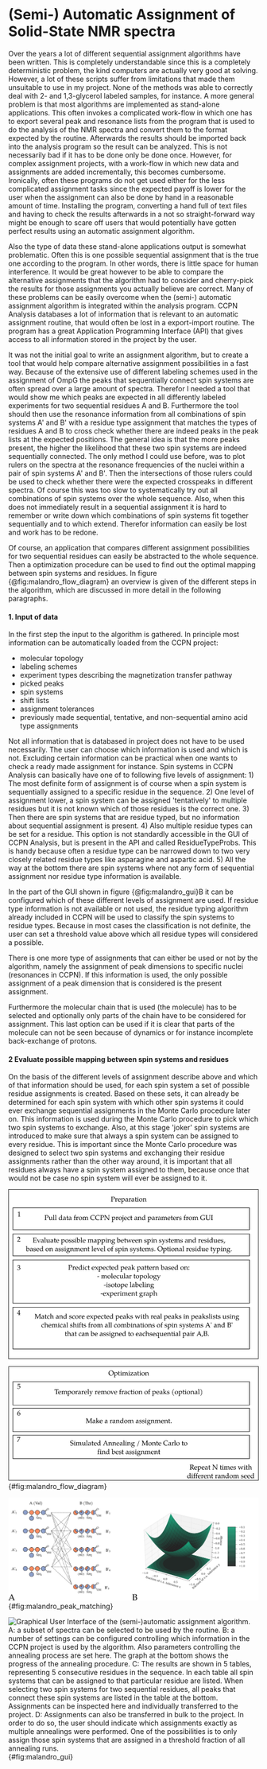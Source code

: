 
(Semi-) Automatic Assignment of Solid-State NMR spectra
=======================================================

Over the years a lot of different sequential assignment algorithms have been written. This is completely understandable since this is a completely deterministic problem, the kind computers are actually very good at solving. However, a lot of these scripts suffer from limitations that made them unsuitable to use in my project. None of the methods was able to correctly deal with 2- and 1,3-glycerol labeled samples, for instance. A more general problem is that most algorithms are implemented as stand-alone applications. This often invokes a complicated work-flow in which one has to export several peak and resonance lists from the program that is used to do the analysis of the NMR spectra and convert them to the format expected by the routine. Afterwards the results should be imported back into the analysis program so the result can be analyzed. This is not necessarily bad if it has to be done only be done once. However, for complex assignment projects, with a work-flow in which new data and assignments are added incrementally, this becomes cumbersome. Ironically, often these programs do not get used either for the less complicated assignment tasks since the expected payoff is lower for the user when the assignment can also be done by hand in a reasonable amount of time. Installing the program, converting a hand full of text files and having to check the results afterwards in a not so straight-forward way might be enough to scare off users that would potentially have gotten perfect results using an automatic assignment algorithm.

Also the type of data these stand-alone applications output is somewhat problematic. Often this is one possible sequential assignment that is the true one according to the program. In other words, there is little space for human interference. It would be great however to be able to compare the alternative assignments that the algorithm had to consider and cherry-pick the results for those assignments you actually believe are correct. Many of these problems can be easily overcome when the (semi-) automatic assignment algorithm is integrated within the analysis program. CCPN Analysis databases a lot of information that is relevant to an automatic assignment routine, that would often be lost in a export-import routine. The program has a great Application Programming Interface (API) that gives access to all information stored in the project by the user.

It was not the initial goal to write an assignment algorithm, but to create a tool that would help compare alternative assignment possibilities in a fast way. Because of the extensive use of different labeling schemes used in the assignment of OmpG the peaks that sequentially connect spin systems are often spread over a large amount of spectra. Therefor I needed a tool that would show me which peaks are expected in all differently labeled experiments for two sequential residues A and B. Furthermore the tool should then use the resonance information from all combinations of spin systems A' and B' with a residue type assignment that matches the types of residues A and B to cross check whether there are indeed peaks in the peak lists at the expected positions. The general idea is that the more peaks present, the higher the likelihood that these two spin systems are indeed sequentially connected. The only method I could use before, was to plot rulers on the spectra at the resonance frequencies of the nuclei within a pair of spin systems A' and B'. Then the intersections of those rulers could be used to check whether there were the expected crosspeaks in different spectra. Of course this was too slow to systematically try out all combinations of spin systems over the whole sequence. Also, when this does not immediately result in a sequential assignment it is hard to remember or write down which combinations of spin systems fit together sequentially and to which extend. Therefor information can easily be lost and work has to be redone.

Of course, an application that compares different assignment possibilities for two sequential residues can easily be abstracted to the whole sequence. Then a optimization procedure can be used to find out the optimal mapping between spin systems and residues. In figure {@fig:malandro_flow_diagram} an overview is given of the different steps in the algorithm, which are discussed in more detail in the following paragraphs.



#### 1. Input of data

 In the first step the input to the algorithm is gathered. In principle most information can be automatically loaded from the CCPN project:

* molecular topology
* labeling schemes
* experiment types describing the magnetization transfer pathway
* picked peaks
* spin systems
* shift lists
* assignment tolerances
* previously made sequential, tentative, and non-sequential amino acid type assignments

Not all information that is databased in project does not have to be used necessarily. The user can choose which information is used and which is not. Excluding certain information can be practical when one wants to check a ready made assignment for instance. Spin systems in CCPN Analysis can basically have one of to following five levels of assignment: 1) The most definite form of assignment is of course when a spin system is sequentially assigned to a specific residue in the sequence. 2) One level of assignment lower, a spin system can be assigned 'tentatively' to multiple residues but it is not known which of those residues is the correct one. 3) Then there are spin systems that are residue typed, but no information about sequential assignment is present. 4) Also multiple residue types can be set for a residue. This option is not standardly accessible in the GUI of CCPN Analysis, but is present in the API and called ResidueTypeProbs. This is handy because often a residue type can be narrowed down to two very closely related residue types like asparagine and aspartic acid. 5) All the way at the bottom there are spin systems where not any form of sequential assignment nor residue type information is available.

In the part of the GUI shown in figure {@fig:malandro_gui}B it can be configured which of these different levels of assignment are used. If residue type information is not available or  not used, the residue typing algorithm already included in CCPN will be used to classify the spin systems to residue types. Because in most cases the classification is not definite, the user can set a threshold value above which all residue types will considered a possible.

There is one more type of assignments that can either be used or not by the algorithm, namely the assignment of peak dimensions to specific nuclei (resonances in CCPN). If this information is used, the only possible assignment of a peak dimension that is considered is the present assignment.

Furthermore the molecular chain that is used (the molecule) has to be selected and optionally only parts of the chain have to be considered for assignment. This last option can be used if it is clear that parts of the molecule can not be seen because of dynamics or for instance incomplete back-exchange of protons.

#### 2 Evaluate possible mapping between spin systems and residues

On the basis of the different levels of assignment describe above and which of that information should be used, for each spin system a set of possible residue assignments is created. Based on these sets, it can already be determined for each spin system with which other spin systems it could ever exchange sequential assignments in the Monte Carlo procedure later on. This information is used during the Monte Carlo procedure to pick which two spin systems to exchange. Also, at this stage 'joker' spin systems are introduced to make sure that always a spin system can be assigned to every residue. This is important since the Monte Carlo procedure was designed to select two spin systems and exchanging their residue assignments rather than the other way around, it is important that all residues always have a spin system assigned to them, because once that would not be case no spin system will ever be assigned to it.









![Flow diagram of the (semi-) automatic assignment algorithm.](figures/malandro_flow_diagram.svg){#fig:malandro_flow_diagram}



![The expected peaks can be matched to picked peaks in the spectra. Therefor the chemical shifts of all combinations of spin systems A', B' that can be assigned to sequential residues A and B can be used to predict the location of the peaks (A). How well the real fits the predicted peak location is scored by a flat bottom scoring function (B).](figures/malandro_peak_matching.svg){#fig:malandro_peak_matching}




![Graphical User Interface of the (semi-)automatic assignment algorithm. A: a subset of spectra can be selected to be used by the routine. B: a number of settings can be configured controlling which information in the CCPN project is used by the algorithm. Also parameters controlling the annealing process are set here. The graph at the bottom shows the progress of the annealing procedure. C: The results are shown in 5 tables, representing 5 consecutive residues in the sequence. In each table all spin systems that can be assigned to that particular residue are listed. When selecting two spin systems for two sequential residues, all peaks that connect these spin systems are listed in the table at the bottom. Assignments can be inspected here and individually transferred to the project. D: Assignments can also be transferred in bulk to the project. In order to do so, the user should indicate which assignments exactly as multiple annealings were performed. One of the possibilities is to only assign those spin systems that are assigned in a threshold fraction of all annealing runs.](figures/malandro_gui.png){#fig:malandro_gui}


